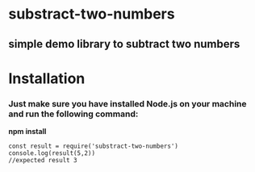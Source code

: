 # substract-two-numbers

## simple demo library to subtract two numbers

# Installation

### Just make sure you have installed Node.js on your machine and run the following command:

**npm install**

```
const result = require('substract-two-numbers')
console.log(result(5,2))
//expected result 3
```
